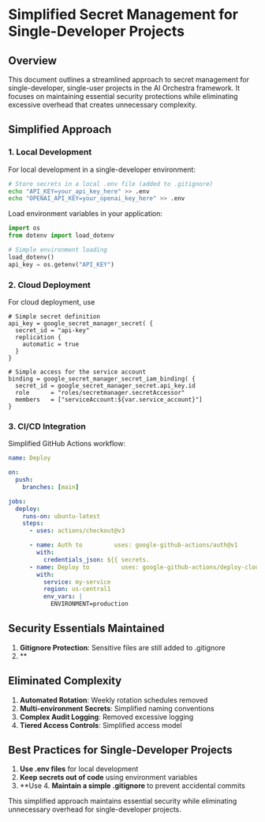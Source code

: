 # Simplified Secret Management for Single-Developer Projects

## Overview

This document outlines a streamlined approach to secret management for single-developer, single-user projects in the AI Orchestra framework. It focuses on maintaining essential security protections while eliminating excessive overhead that creates unnecessary complexity.

## Simplified Approach

### 1. Local Development

For local development in a single-developer environment:

```bash
# Store secrets in a local .env file (added to .gitignore)
echo "API_KEY=your_api_key_here" >> .env
echo "OPENAI_API_KEY=your_openai_key_here" >> .env
```

Load environment variables in your application:

```python
import os
from dotenv import load_dotenv

# Simple environment loading
load_dotenv()
api_key = os.getenv("API_KEY")
```

### 2. Cloud Deployment

For cloud deployment, use
```pulumi
# Simple secret definition
api_key = google_secret_manager_secret( {
  secret_id = "api-key"
  replication {
    automatic = true
  }
}

# Simple access for the service account
binding = google_secret_manager_secret_iam_binding( {
  secret_id = google_secret_manager_secret.api_key.id
  role      = "roles/secretmanager.secretAccessor"
  members   = ["serviceAccount:${var.service_account}"]
}
```

### 3. CI/CD Integration

Simplified GitHub Actions workflow:

```yaml
name: Deploy

on:
  push:
    branches: [main]

jobs:
  deploy:
    runs-on: ubuntu-latest
    steps:
      - uses: actions/checkout@v3

      - name: Auth to         uses: google-github-actions/auth@v1
        with:
          credentials_json: ${{ secrets.
      - name: Deploy to         uses: google-github-actions/deploy-cloudrun@v1
        with:
          service: my-service
          region: us-central1
          env_vars: |
            ENVIRONMENT=production
```

## Security Essentials Maintained

1. **Gitignore Protection**: Sensitive files are still added to .gitignore
2. **
## Eliminated Complexity

1. **Automated Rotation**: Weekly rotation schedules removed
2. **Multi-environment Secrets**: Simplified naming conventions
3. **Complex Audit Logging**: Removed excessive logging
4. **Tiered Access Controls**: Simplified access model

## Best Practices for Single-Developer Projects

1. **Use .env files** for local development
2. **Keep secrets out of code** using environment variables
3. **Use 4. **Maintain a simple .gitignore** to prevent accidental commits

This simplified approach maintains essential security while eliminating unnecessary overhead for single-developer projects.
